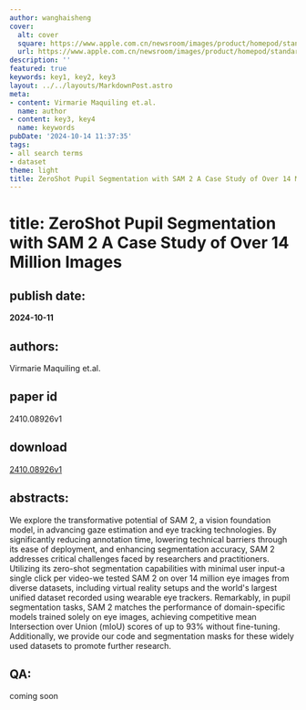 ```yaml
---
author: wanghaisheng
cover:
  alt: cover
  square: https://www.apple.com.cn/newsroom/images/product/homepod/standard/Apple-HomePod-hero-230118_big.jpg.large_2x.jpg
  url: https://www.apple.com.cn/newsroom/images/product/homepod/standard/Apple-HomePod-hero-230118_big.jpg.large_2x.jpg
description: ''
featured: true
keywords: key1, key2, key3
layout: ../../layouts/MarkdownPost.astro
meta:
- content: Virmarie Maquiling et.al.
  name: author
- content: key3, key4
  name: keywords
pubDate: '2024-10-14 11:37:35'
tags:
- all search terms
- dataset
theme: light
title: ZeroShot Pupil Segmentation with SAM 2 A Case Study of Over 14 Million Images
---
```


# title: ZeroShot Pupil Segmentation with SAM 2 A Case Study of Over 14 Million Images 
## publish date: 
**2024-10-11** 
## authors: 
  Virmarie Maquiling et.al. 
## paper id
2410.08926v1
## download
[2410.08926v1](http://arxiv.org/abs/2410.08926v1)
## abstracts:
We explore the transformative potential of SAM 2, a vision foundation model, in advancing gaze estimation and eye tracking technologies. By significantly reducing annotation time, lowering technical barriers through its ease of deployment, and enhancing segmentation accuracy, SAM 2 addresses critical challenges faced by researchers and practitioners. Utilizing its zero-shot segmentation capabilities with minimal user input-a single click per video-we tested SAM 2 on over 14 million eye images from diverse datasets, including virtual reality setups and the world's largest unified dataset recorded using wearable eye trackers. Remarkably, in pupil segmentation tasks, SAM 2 matches the performance of domain-specific models trained solely on eye images, achieving competitive mean Intersection over Union (mIoU) scores of up to 93% without fine-tuning. Additionally, we provide our code and segmentation masks for these widely used datasets to promote further research.
## QA:
coming soon
